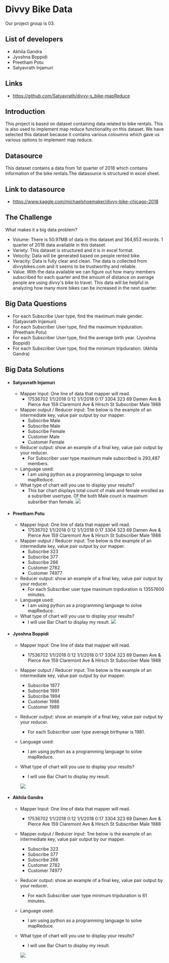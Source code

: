 # Divvy Bike Data
 Our project group is 03.
## List of developers
- Akhila Gandra
- Jyoshna Boppidi
- Preetham Potu
- Satyavrath Injamuri
## Links
- https://github.com/Satyavrath/divvy-s_bike-mapReduce
## Introduction
This project is based on dataset containing data related to bike rentals. This is also used to implement map reduce functionality on this dataset. We have selected this dataset because it contains various coloumns which gave us various options to implement map reduce.
## Datasource 
This dataset contains a data from 1st quarter of 2018 which contains information of the bike rentals.The datasource is structured in excel sheet.
## Link to datasource
- https://www.kaggle.com/michaelshoemaker/divvy-bike-chicago-2018
## The Challenge
What makes it a big data problem? 
- Volume: There is 50.97MB of data in this dataset and 364,653 records. 1 quarter of 2018 data available in this dataset.
- Variety: This dataset is structured and it is in excel format.
- Velocity: Data will be generated based on people rented bike.  
- Veracity: Data is fully clear and clean. The  data is collected from divvybikes.com and it seems to be trustworthy and reliable.
- Value: With the data available we can figure out how many members subscribed for each quarter and the amount of distance on average people are using divvy's bike to travel. This data will be helpful in analyzing how many more bikes can be increased in the next quarter.

## Big Data Questions
- For each Subscribe User type, find the maximum male gender. (Satyavrath Injamuri)
- For each Subscriber User type, find the maximum tripduration. (Preetham Potu)
- For each Subscriber User type, find the average birth year. (Jyoshna Boppidi)
- For each Subscriber User type, find the minimum tripduration. (Akhila Gandra)


## Big Data Solutions

- #### Satyavrath Injamuri
  * Mapper Input: One line of data that mapper will read.
     * 17536702 1/1/2018 0:12 1/1/2018 0:17 3304 323 69 Damen Ave & Pierce Ave 159 Claremont Ave & Hirsch St Subscriber Male 1988
  * Mapper output / Reducer input: Tne below is the example of an intermediate key, value pair output by our mapper.
     * Subscribe Male
     * Subscribe Male
     * Subscribe Female
     * Customer Male
     * Customer Female
  * Reducer output:  show an example of a final key, value pair output by your reducer.
     * For Subscriber user type maximum male subscribed is 293,487 members.
  * Language used:
     * I am using python as a programming language to solve mapReduce.
  * What type of chart will you use to display your results?
     * This bar chart displays total count of male and female enrolled as a subsriber usertype. Of the both Male count is maximum subsriber than female.
     ![](https://github.com/Satyavrath/divvy-s_bike-mapReduce/blob/master/screenshot/maxMaleCountBarChart.PNG)
- #### Preetham Potu
  * Mapper Input: One line of data that mapper will read.
     * 17536702 1/1/2018 0:12 1/1/2018 0:17 3304 323 69 Damen Ave & Pierce Ave 159 Claremont Ave & Hirsch St Subscriber Male 1988
  * Mapper output / Reducer input: Tne below is the example of an intermediate key, value pair output by our mapper.
     * Subscribe 323
     * Subscribe 377
     * Subscribe 266
     * Customer  2782
     * Customer  74977
  * Reducer output:  show an example of a final key, value pair output by your reducer.
     * For each Subscriber user type maximum tripduration is 13557600 minutes.
  * Language used:
     * I am using python as a programming language to solve mapReduce.
  * What type of chart will you use to display your results?
     * I will use Bar Chart to display my result.
     ![](https://github.com/Satyavrath/divvy-s_bike-mapReduce/blob/master/screenshot/Bargraphmax%20trip.PNG)
- #### Jyoshna Boppidi
  * Mapper Input: One line of data that mapper will read.
     * 17536702 1/1/2018 0:12 1/1/2018 0:17 3304 323 69 Damen Ave & Pierce Ave 159 Claremont Ave & Hirsch St Subscriber Male 1988
  * Mapper output / Reducer input: Tne below is the example of an intermediate key, value pair output by our mapper.
     * Subscribe 1977
     * Subscribe 1991
     * Subscribe 1994
     * Customer  1986
     * Customer  1989
  * Reducer output:  show an example of a final key, value pair output by your reducer.
     * For each Subscriber user type average birthyear is 1981.
  * Language used:
     * I am using python as a programming language to solve mapReduce.
  * What type of chart will you use to display your results?
     * I will use Bar Chart to display my result.
     
    ![](https://github.com/Satyavrath/divvy-s_bike-mapReduce/blob/master/screenshot/averagebirthyearbarchart.PNG)
- #### Akhila Gandra
  * Mapper Input: One line of data that mapper will read.
     * 17536702 1/1/2018 0:12 1/1/2018 0:17 3304 323 69 Damen Ave & Pierce Ave 159 Claremont Ave & Hirsch St Subscriber Male 1988
  * Mapper output / Reducer input: Tne below is the example of an intermediate key, value pair output by our mapper.
     * Subscribe 323
     * Subscribe 377
     * Subscribe 266
     * Customer  2782
     * Customer  74977
  * Reducer output:  show an example of a final key, value pair output by your reducer.
     * For each Subscriber user type minimum tripduration is 61 minutes.
  * Language used:
     * I am using python as a programming language to solve mapReduce.
  * What type of chart will you use to display your results?
     * I will use Bar Chart to display my result.
     
    ![](https://github.com/Satyavrath/divvy-s_bike-mapReduce/blob/master/screenshot/minTripDurationBarChart.PNG)
     
      
     



